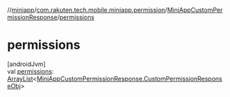 //[miniapp](../../../index.md)/[com.rakuten.tech.mobile.miniapp.permission](../index.md)/[MiniAppCustomPermissionResponse](index.md)/[permissions](permissions.md)

# permissions

[androidJvm]\
val [permissions](permissions.md): [ArrayList](https://kotlinlang.org/api/latest/jvm/stdlib/kotlin.collections/-array-list/index.html)&lt;[MiniAppCustomPermissionResponse.CustomPermissionResponseObj](-custom-permission-response-obj/index.md)&gt;
